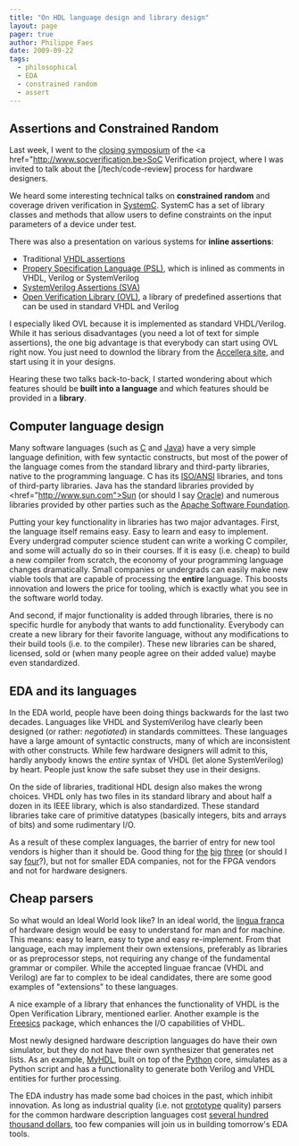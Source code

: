 ```yaml
---
title: "On HDL language design and library design"
layout: page 
pager: true
author: Philippe Faes
date: 2009-09-22
tags: 
  - philosophical
  - EDA
  - constrained random
  - assert
---
```


## Assertions and Constrained Random

Last week, I went to the <a href="http://www.socverification.be/public/symposium/">closing symposium</a> of the <a href="http://www.socverification.be>SoC Verification</a> project, where I was invited to talk about the [/tech/code-review] process for hardware designers.

We heard some interesting technical talks on <strong>constrained random</strong> and coverage driven verification in <a href="http://www.systemc.org">SystemC</a>. SystemC has a set of library classes and methods that allow users to define constraints on the input parameters of a device under test.

There was also a presentation on various systems for **inline assertions**:
<ul>
<li>Traditional <a href="http://www.csee.umbc.edu/help/VHDL/sequential.html#asse">VHDL assertions</a></li>
<li><a href="http://en.wikipedia.org/wiki/Property_Specification_Language">Propery Specification Language (PSL)</a>, which is inlined as comments in VHDL, Verilog or SystemVerilog</li>
<li><a href="http://www.doulos.com/knowhow/sysverilog/tutorial/assertions/">SystemVerilog Assertions (SVA)</a></li>
<li><a href="http://www.accellera.org/activities/ovl">Open Verification Library (OVL)</a>, a library of predefined assertions that can be used in standard VHDL and Verilog</li>
</ul>

I especially liked OVL because it is implemented as standard VHDL/Verilog. While it has serious disadvantages (you need a lot of text for simple assertions), the one big advantage is that everybody can start using OVL right now. You just need to downlod the library from the <a href="http://www.accellera.org/activities/ovl">Accellera site</a>, and start using it in your designs.

Hearing these two talks back-to-back, I started wondering about which features should be <strong>built into a language</strong> and which features should be provided in a <strong>library</strong>. 

## Computer language design

Many software languages (such as <a href="http://en.wikipedia.org/wiki/C_%28programming_language%29">C</a> and <a href="http://en.wikipedia.org/wiki/Java_%28programming_language%29">Java</a>) have a very simple language definition, with few syntactic constructs, but most of the power of the language comes from the standard library and third-party libraries, native to the programming language. C has its <a href="http://en.wikipedia.org/wiki/C_standard_library">ISO/ANSI</a> libraries, and tons of third-party libraries. Java has the standard libraries provided by <href="http://www.sun.com">Sun</a> (or should I say <a href="http://www.oracle.com/us/corporate/press/018363">Oracle</a>) and numerous libraries provided by other parties such as the <a href="http://www.apache.org">Apache Software Foundation</a>. 

Putting your key functionality in libraries has two major advantages. First, the language itself remains easy. Easy to learn and easy to implement. Every undergrad computer science student can write a working C compiler, and some will actually do so in their courses. If it is easy (i.e. cheap) to build a new compiler from scratch, the economy of your programming language changes dramatically. Small companies or undergrads can easily make new viable tools that are capable of processing the <strong>entire</strong> language. This boosts innovation and lowers the price for tooling, which is exactly what you see in the software world today.

And second, if major functionality is added through libraries, there is no specific hurdle for anybody that wants to add functionality. Everybody can create a new library for their favorite language, without any modifications to their build tools (i.e. to the compiler). These new libraries can be shared, licensed, sold or (when many people agree on their added value) maybe even standardized.

## EDA and its languages

In the EDA world, people have been doing things backwards for the last two decades.
Languages like VHDL and SystemVerilog have clearly been designed (or rather: <em>negotiated</em>) in standards committees. These languages have a large amount of syntactic constructs, many of which are inconsistent with other constructs. While few hardware designers will admit to this, hardly anybody knows the <em>entire</em> syntax of VHDL (let alone SystemVerilog) by heart. People just know the safe subset they use in their designs.

On the side of libraries, traditional HDL design also makes the wrong choices. VHDL only has two files in its standard library and about half a dozen in its IEEE library, which is also standardized. These standard libraries take care of primitive datatypes (basically integers, bits and arrays of bits) and some rudimentary I/O. 

As a result of these complex languages, the barrier of entry for new tool vendors is higher than it should be. Good thing for <a href="http://synopsys.com">the</a> <a href="http://cadence.com">big</a> <a href="http://mentor.com">three</a> (or should I say <a href="http://magma-da.com">four</a>?), but not for smaller EDA companies, not for the FPGA vendors and not for hardware designers.

## Cheap parsers

So what would an Ideal World look like? In an ideal world, the <a href="http://en.wikipedia.org/wiki/Lingua_franca">lingua franca</a> of hardware design would be easy to understand for man and for machine. This means: easy to learn, easy to type and easy re-implement. From that language, each may implement their own extensions, preferably as libraries or as preprocessor steps, not requiring any change of the fundamental grammar or compiler. While the accepted linguae francae (VHDL and Verilog) are far to complex to be ideal candidates, there are some good examples of "extensions" to these languages.

A nice example of a library that enhances the functionality of VHDL is the Open Verification Library, mentioned earlier. Another example is the <a href="http://www.easics.com/webtools/freesics">Freesics</a> package, which enhances the I/O capabilities of VHDL.

Most newly designed hardware description languages do have their own simulator, but they do not have their own synthesizer that generates net lists. As an example, <a href="http://myhdl.org">MyHDL</a>, built on top of the <a href="http://www.python.org">Python</a> core, simulates as a Python script and has a functionality to generate both Verilog and VHDL entities for further processing.

The EDA industry has made some bad choices in the past, which inhibit innovation. As long as industrial quality (i.e. not <a href="http://home.wtal.de/software-solutions/vhdl-parser/readme.html">prototype</a> quality) parsers for the common hardware description languages cost <a href="http://www.verific.com">several hundred thousand dollars</a>, too few companies will join us in building tomorrow's EDA tools.

